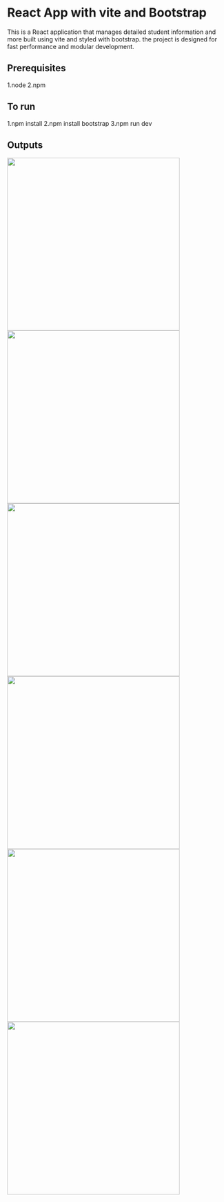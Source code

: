 # React App with vite and Bootstrap
This is a React application that manages detailed student information and more  built using vite and styled with bootstrap.
the project is designed for fast performance and modular development.

## Prerequisites
1.node
2.npm

## To run
1.npm install
2.npm install bootstrap
3.npm run dev

## Outputs
<img src="https://github.com/user-attachments/assets/445c02a5-f431-4a58-a8bc-a0bf20d4e2c6" width="400" />
<img src="https://github.com/user-attachments/assets/b9d532f1-a309-4c2e-b26d-9c61175e9035" width="400" />
<img src="https://github.com/user-attachments/assets/4cb00c4f-2b49-41a3-8c43-5de3a2333aa7" width="400" />
<img src="https://github.com/user-attachments/assets/03cbdb58-8f55-43b4-a938-d61a202e119d" width="400" />
<img src="https://github.com/user-attachments/assets/569e2c5e-ecc4-43fc-905a-92dbb160471e" width="400" />
<img src="https://github.com/user-attachments/assets/ad5a1bbd-c0b0-449c-b548-90e6aeb3511d" width="400" />

